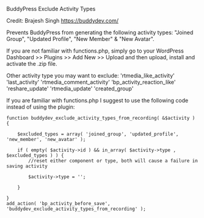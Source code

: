 BuddyPress Exclude Activity Types

Credit: Brajesh Singh https://buddydev.com/

Prevents BuddyPress from generating the following activity types: "Joined Group", "Updated Profile", "New Member" &amp; "New Avatar".

If you are not familiar with functions.php, simply go to your WordPress Dashboard >> Plugins >> Add New >> Upload and then upload, install and activate the .zip file.

Other activity type you may want to exclude: 'rtmedia_like_activity' 'last_activity' 'rtmedia_comment_activity' 'bp_activity_reaction_like' 'reshare_update' 'rtmedia_update' 'created_group'

If you are familiar with functions.php I suggest to use the following code instead of using the plugin:

```
function buddydev_exclude_activity_types_from_recording( &$activity ) {

    $excluded_types = array( 'joined_group', 'updated_profile', 'new_member', 'new_avatar' );
 
    if ( empty( $activity->id ) && in_array( $activity->type , $excluded_types ) ) {
        //reset either component or type, both will cause a failure in saving activity
 
        $activity->type = '';
 
    }
 
}
add_action( 'bp_activity_before_save', 'buddydev_exclude_activity_types_from_recording' );
```

